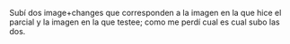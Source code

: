 Subí dos image+changes que corresponden a la imagen en la que hice el parcial y la imagen en la que testee; como me perdí cual es cual subo las dos.
